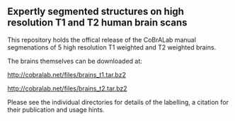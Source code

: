 Expertly segmented structures on high resolution T1 and T2 human brain scans 
----------------------------------------------------------------------------------

This repository holds the offical release of the CoBrALab manual segmenations of
5 high resolution T1 weighted and T2 weighted brains.

The brains themselves can be downloaded at:

http://cobralab.net/files/brains_t1.tar.bz2

http://cobralab.net/files/brains_t2.tar.bz2

Please see the individual directories for details of the labelling, a citation for
their publication and usage hints.
